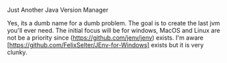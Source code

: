 Just Another Java Version Manager

Yes, its a dumb name for a dumb problem. The goal is to create the last jvm you'll ever need. The initial focus will be for windows, MacOS and Linux are not be a priority since (https://github.com/jenv/jenv) exists. I'm aware [https://github.com/FelixSelter/JEnv-for-Windows] exists but it is very clunky.
